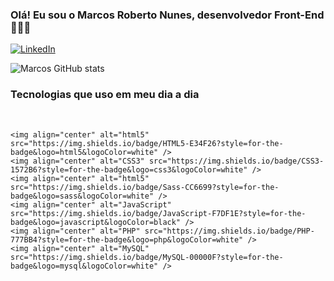 ### Olá! Eu sou o Marcos Roberto Nunes, desenvolvedor Front-End 🙋🏾‍♂️

[![LinkedIn](https://img.shields.io/badge/LinkedIn-0077B5?style=for-the-badge&logo=linkedin&logoColor=white)](https://www.linkedin.com/in/marcos-roberto-nunes-574a60200/)


![Marcos GitHub stats](https://github-readme-stats.vercel.app/api?username=MarcosRNunes_icons=true&theme=radial)

### Tecnologias que uso em meu dia a dia


<div style="display: inline_block"><br/>

    <img align="center" alt="html5" src="https://img.shields.io/badge/HTML5-E34F26?style=for-the-badge&logo=html5&logoColor=white" />
    <img align="center" alt="CSS3" src="https://img.shields.io/badge/CSS3-1572B6?style=for-the-badge&logo=css3&logoColor=white" />
    <img align="center" alt="html5" src="https://img.shields.io/badge/Sass-CC6699?style=for-the-badge&logo=sass&logoColor=white" />
    <img align="center" alt="JavaScript" src="https://img.shields.io/badge/JavaScript-F7DF1E?style=for-the-badge&logo=javascript&logoColor=black" />
    <img align="center" alt="PHP" src="https://img.shields.io/badge/PHP-777BB4?style=for-the-badge&logo=php&logoColor=white" />
    <img align="center" alt="MySQL" src="https://img.shields.io/badge/MySQL-00000F?style=for-the-badge&logo=mysql&logoColor=white" />
    
</div>
